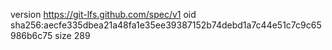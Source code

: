 version https://git-lfs.github.com/spec/v1
oid sha256:aecfe335dbea21a48fa1e35ee39387152b74debd1a7c44e51c7c9c65986b6c75
size 289
